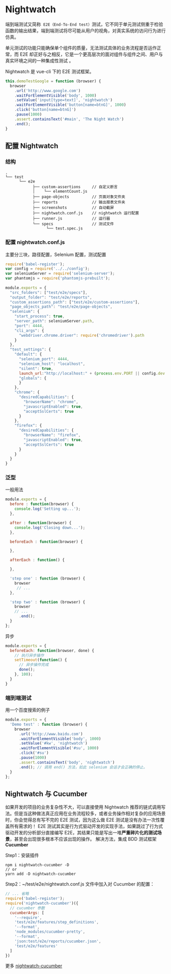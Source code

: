 # Nightwatch
端到端测试又简称` E2E（End-To-End test）`测试，它不同于单元测试侧重于检验函数的输出结果，端到端测试将尽可能从用户的视角，对真实系统的访问行为进行仿真。

单元测试的功能只能确保单个组件的质量，无法测试具体的业务流程是否运作正常，而 E2E 却正好与之相反，它是一个更高层次的面对组件与组件之间、用户与真实环境之间的一种集成性测试 。

Nightwatch 是 vue-cli 下的 E2E 测试框架。
```js
this.demoTestGoogle = function (browser) {
  browser
    .url('http://www.google.com')
    .waitForElementVisible('body', 1000)
    .setValue('input[type=text]', 'nightwatch')
    .waitForElementVisible('button[name=btnG]', 1000)
    .click('button[name=btnG]')
    .pause(1000)
    .assert.containsText('#main', 'The Night Watch')
    .end();
}
```

## 配置 Nightwatch

### 结构
```
.
└── test
      └── e2e
            ├── custom-assertions     // 自定义断言
            │    └── elementCount.js
            ├── page-objects          // 页面对象文件夹
            ├── reports               // 输出报表文件夹
            ├── screenshots           // 自动截屏
            ├── nightwatch.conf.js    // nightwatch 运行配置
            ├── runner.js             // 运行器
            └── specs                 // 测试文件
                  └── test.spec.js

```

### 配置 nightwatch.conf.js 
主要分三块，路径配置，Selenium 配置，测试配置
```js
require('babel-register');
var config = require('../../config');
var seleniumServer = require('selenium-server');
var phantomjs = require('phantomjs-prebuilt');
 
module.exports = {
  "src_folders": ["test/e2e/specs"],
  "output_folder": "test/e2e/reports",
  "custom_assertions_path": ["test/e2e/custom-assertions"],
  "page_objects_path": "test/e2e/page-objects",
  "selenium": {
    "start_process": true,
    "server_path": seleniumServer.path,
    "port": 4444,
    "cli_args": {
      "webdriver.chrome.driver": require('chromedriver').path
    }
  },
  "test_settings": {
    "default": {
      "selenium_port": 4444,
      "selenium_host": "localhost",
      "silent": true,
      launch_url:"http://localhost:" + (process.env.PORT || config.dev.port),
      "globals": {
      }
    },
    "chrome": {
      "desiredCapabilities": {
        "browserName": "chrome",
        "javascriptEnabled": true,
        "acceptSslCerts": true
      }
    },
    "firefox": {
      "desiredCapabilities": {
        "browserName": "firefox",
        "javascriptEnabled": true,
        "acceptSslCerts": true
      }
    }
  }
} 
```
### 泛型
一般用法
```js
module.exports = {
  before : function(browser) {
    console.log('Setting up...');
  },

  after : function(browser) {
    console.log('Closing down...');
  },

  beforeEach : function(browser) {

  },

  afterEach : function() {

  },

  'step one' : function (browser) {
    browser
     // ...
  },

  'step two' : function (browser) {
    browser
    // ...
      .end();
  }
};
```

异步
```js
module.exports = {
  beforeEach: function(browser, done) {
    // 执行异步操作
    setTimeout(function() {
      // 异步操作完成
      done();
    }, 100);
  }
}
```

### 端到端测试
用一个百度搜索的例子
```js
module.exports = {
  'Demo test' : function (browser) {
    browser
      .url('http://www.baidu.com')
      .waitForElementVisible('body', 1000)
      .setValue('#kw', 'nightwatch')
      .waitForElementVisible('#su', 1000)
      .click('#su')
      .pause(1000)
      .assert.containsText('body', 'nightwatch')
      .end(); // 调用 end() 方法，如此 selenium 会话才会正确的停止。
  }
};
```

## Nightwatch 与 Cucumber
如果开发的项目的业务复杂性不大，可以直接使用 Nightwatch 推荐的链式调用写法。但是当这种做法真正应用在业务流程较多，或者业务操作相对复杂的应用场景时，你会觉得总有写不完的 E2E 测试，因为这么做 E2E 测试是没有办法一次性覆盖所有需求的！
E2E 测试其实是行为式驱动开发的实现手法，如果跳过了行为式驱动开发的分析部分直接编写 E2E，其结果只能是写出一堆**严重碎片化的测试场景**，甚至会出现很多根本不应该出现的操作。
解决方法，集成 BDD 测试框架 **Cucumber**

Step1：安装插件
```
npm i nightwatch-cucumber -D
// or
yarn add -D nightwatch-cucumber
```
Step2：~/test/e2e/nightwatch.conf.js 文件中加入对 Cucumber 的配置：
```js
// ... 省略
require('babel-register');
require('nightwatch-cucumber')({
  // cucumber 参数
  cucumberArgs: [
    '--require',
    'test/e2e/features/step_definitions',
    '--format',
    'node_modules/cucumber-pretty',
    '--format',
    'json:test/e2e/reports/cucumber.json',
    'test/e2e/features'
  ]
})
```
更多 [nightwatch-cucumber](https://mucsi96.github.io/nightwatch-cucumber/)
